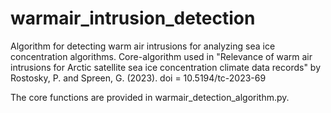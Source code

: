 # warmair_intrusion_detection

Algorithm for detecting warm air intrusions for analyzing sea ice concentration algorithms. Core-algorithm used in "Relevance of warm air intrusions for Arctic satellite sea ice
concentration climate data records" by Rostosky, P. and Spreen, G. (2023). doi = 10.5194/tc-2023-69

The core functions are provided in warmair_detection_algorithm.py. 
